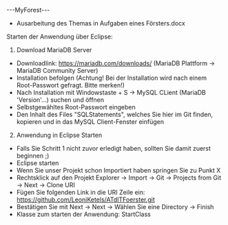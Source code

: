 ---MyForest---

- Ausarbeitung des Themas in Aufgaben eines Försters.docx

Starten der Anwendung über Eclipse:

1. Download MariaDB Server
  - Downloadlink: https://mariadb.com/downloads/   (MariaDB Plattform -> MariaDB Community Server)
  - Installation befolgen (Achtung! Bei der Installation wird nach einem Root-Passwort gefragt. Bitte merken!)
  - Nach Installation mit Windowstaste + S -> MySQL CLient (MariaDB 'Version'...) suchen und öffnen
  - Selbstgewähltes Root-Passwort eingeben
  - Den Inhalt des Files "SQLStatements", welches Sie hier im Git finden, kopieren und in das MySQL Client-Fenster einfügen
 
2. Anwendung in Eclipse Starten
  - Falls Sie Schritt 1 nicht zuvor erledigt haben, sollten Sie damit zuerst beginnen ;)
  - Eclipse starten
  - Wenn Sie unser Projekt schon Importiert haben springen Sie zu Punkt X
  - Rechtsklick auf den Projekt Explorer -> Import -> Git -> Projects from Git -> Next -> Clone URI 
  - Fügen Sie folgenden Link in die URI Zeile ein: https://github.com/LeoniKetels/ATdITFoerster.git
  - Bestätigen Sie mit Next -> Next -> Wählen Sie eine Directory -> Finish
  - Klasse zum starten der Anwendung: StartClass
  
  
 

